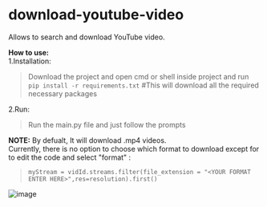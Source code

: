# download-youtube-video
Allows to search and download YouTube video.

**How to use:**  
1.Installation:  
  >Download the project and open cmd or shell inside project and run  
  >`pip install -r requirements.txt` #This will download all the required necessary packages  
    
2.Run:  
  >Run the main.py file and just follow the prompts
   
 **NOTE:** By defualt, It will download .mp4 videos.  
 Currently, there is no option to choose which format to download except for to edit the code and select "format" :  
>`myStream = vidId.streams.filter(file_extension = "<YOUR FORMAT ENTER HERE>",res=resolution).first()`
 
![image](https://user-images.githubusercontent.com/98334833/208937224-1043899e-feb0-4d02-88c7-0771b0c26e63.png)
